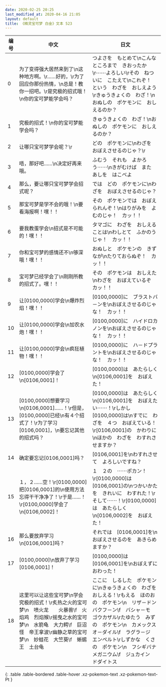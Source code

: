 ```yaml
---
date: 2020-02-25 20:25
last_modified_at: 2020-04-16 21:05
layout: default
title: 《精灵宝可梦 白金》文本 523
---
```

| 编号 | 中文 | 日文 |
| ---- | ---- | ---- |
| 0 | 为了变得强大居然来到了\n这种地方啊。\r……好的，\r为了回应你那份热情，\n总是！教你一招吧。\r是究极的招式哦！\n你的宝可梦能学会吗？ | つよさを　もとめて\nこんなところまで　きおったか\r⋯⋯よろしい\rその　ねついに　こたえて\nこれぞ！　という　わざを　おしえよう\rきゅうきょくの　わざ！\nおぬしの　ポケモンに　おしえるのか？ |
| 1 | 究极的招式！\n你的宝可梦能学会吗？ | きゅうきょくの　わざ！\nおぬしの　ポケモンに　おしえるのか？ |
| 2 | 让哪只宝可梦学会呢？\r | どの　ポケモンに\nわざを　おぼえさせるのじゃ？\r |
| 3 | 唔，那好吧……\n决定好再来哦。 | ふむう　それも　よかろう⋯⋯\nきがむけば　また　あしを　はこべよ |
| 4 | 那么，要让哪只宝可梦学会招式呢？ | では　どの　ポケモンに\nわざを　おぼえさせるのじゃ？ |
| 5 | 那宝可梦是学不会的哦！\n要看海报啊！嘿！！ | その　ポケモンでは　おぼえられんぞ！\nはりがみを　よむのじゃ！　カッ！！ |
| 6 | 要我教蛋学会\n招式是不可能的！嘿！！ | タマゴに　わざを　おしえることは\nわしとて　ふかのうじゃ！　カッ！！ |
| 7 | 你和宝可梦的感情还不\n够深哦！嘿！！ | おぬしと　ポケモンの　きずなが\nたりておらぬぞ！　カッ！！ |
| 8 | 宝可梦已经学会了\n刚刚所教的招式了。嘿！！ | その　ポケモンは　おしえた\nわざを　おぼえているぞ　カッ！！ |
| 9 | 让[0100,0000]学会\n爆炸烈焰！嘿！！ | [0100,0000]に　ブラストバ－ンを\nおぼえさせるのじゃな！　カッ！！ |
| 10 | 让[0100,0000]学会\n加农水炮！嘿！！ | [0100,0000]に　ハイドロカノンを\nおぼえさせるのじゃな！　カッ！！ |
| 11 | 让[0100,0000]学会\n疯狂植物！嘿！！ | [0100,0000]に　ハ－ドプラントを\nおぼえさせるのじゃな！　カッ！！ |
| 12 | [0100,0000]学会了\n[0106,0001]！ | [0100,0000]は　あたらしく\n[0106,0001]を　おぼえた！ |
| 13 | [0100,0000]想要学习\n[0106,0001]……！\r但是，[0100,0000]已经\n有４个招式了！\r为了学习[0106,0001]，\n要忘记其他的招式吗？ | [0100,0000]は　あたらしく\n[0106,0001]を　おぼえたい⋯⋯！\rしかし　[0100,0000]は\nすでに　わざを　４つ　おぼえている！\r[0106,0001]の　かわりに\nほかの　わざを　わすれさせますか？ |
| 14 | 确定要忘记[0106,0001]吗？ | [0106,0001]を\nわすれさせて　よろしいですね？ |
| 15 | １，２……空！\r[0100,0000]把[0106,0001]的\n使用方法忘得干干净净了！\r于是……！\r[0100,0000]学会了\n[0106,0002]！ | １　２の　⋯⋯ポカン！\r[0100,0000]は　[0106,0001]の\nつかいかたを　きれいに　わすれた！\rそして⋯⋯！\r[0100,0000]は　あたらしく\n[0106,0002]を　おぼえた！ |
| 16 | 那么要放弃学习\n[0106,0001]吗？ | それでは　[0106,0001]を\nおぼえさせるのを　あきらめますか？ |
| 17 | [0100,0000]\n放弃了学习[0106,0001]！ | [0100,0000]は　[0106,0001]を\nおぼえずに　おわった！ |
| 18 | 这里可以让这些宝可梦\n学会究极的招式！\r炙热之火的宝可梦\n　喷火龙　　火暴兽\f　火焰鸡　烈焰猴\r摇曳之水的宝可梦\n　水箭龟　大力鳄\f　巨沼怪　帝王拿波\r幽静之草的宝可梦\n　妙蛙花　大竺葵\f　蜥蜴王　土台龟 | ここに　しるした　ポケモンに\nきゅうきょくの　わざを　おしえる！\rもえる　ほのおの　ポケモン\n　リザ－ドン　バクフ－ン\f　バシャ－モ　ゴウカザル\rたゆたう　みずの　ポケモン\n　カメックス　オ－ダイル\f　ラグラ－ジ　エンペルト\rしずかな　くさの　ポケモン\n　フシギバナ　メガニウム\f　ジュカイン　ドダイトス |
{: .table .table-bordered .table-hover .xz-pokemon-text .xz-pokemon-text-Pt }